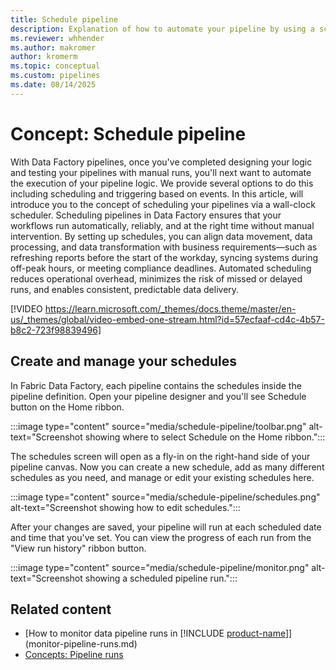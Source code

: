 ```yaml
---
title: Schedule pipeline
description: Explanation of how to automate your pipeline by using a schedule
ms.reviewer: whhender
ms.author: makromer
author: kromerm
ms.topic: conceptual
ms.custom: pipelines
ms.date: 08/14/2025
---
```


# Concept: Schedule pipeline

With Data Factory pipelines, once you've completed designing your logic and testing your pipelines with manual runs, you'll next want to automate the execution of your pipeline logic. We provide several options to do this including scheduling and triggering based on events. In this article, will introduce you to the concept of scheduling your pipelines via a wall-clock scheduler. Scheduling pipelines in Data Factory ensures that your workflows run automatically, reliably, and at the right time without manual intervention. By setting up schedules, you can align data movement, data processing, and data transformation with business requirements—such as refreshing reports before the start of the workday, syncing systems during off-peak hours, or meeting compliance deadlines. Automated scheduling reduces operational overhead, minimizes the risk of missed or delayed runs, and enables consistent, predictable data delivery.

[!VIDEO https://learn.microsoft.com/_themes/docs.theme/master/en-us/_themes/global/video-embed-one-stream.html?id=57ecfaaf-cd4c-4b57-b8c2-723f98839496]

## Create and manage your schedules

In Fabric Data Factory, each pipeline contains the schedules inside the pipeline definition. Open your pipeline designer and you'll see Schedule button on the Home ribbon.

:::image type="content" source="media/schedule-pipeline/toolbar.png" alt-text="Screenshot showing where to select Schedule on the Home ribbon.":::

The schedules screen will open as a fly-in on the right-hand side of your pipeline canvas. Now you can create a new schedule, add as many different schedules as you need, and manage or edit your existing schedules here.

:::image type="content" source="media/schedule-pipeline/schedules.png" alt-text="Screenshot showing how to edit schedules.":::

After your changes are saved, your pipeline will run at each scheduled date and time that you've set. You can view the progress of each run from the "View run history" ribbon button.

:::image type="content" source="media/schedule-pipeline/monitor.png" alt-text="Screenshot showing a scheduled pipeline run.":::


## Related content


- [How to monitor data pipeline runs in [!INCLUDE [product-name](../includes/product-name.md)]](monitor-pipeline-runs.md)
- [Concepts: Pipeline runs](pipeline-runs.md)
